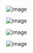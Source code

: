 ![image](https://github.com/user-attachments/assets/2111d3e0-eb6d-427a-9077-56f0a5a786fe)

![image](https://github.com/user-attachments/assets/709fc436-5673-47e8-81f2-0a61da62bce3)

![image](https://github.com/user-attachments/assets/6a9ee8a1-4859-411b-8e16-0cdf3f2d6c8a)

![image](https://github.com/user-attachments/assets/9a0cda76-d499-418f-b2c4-6f1c02401cd8)








